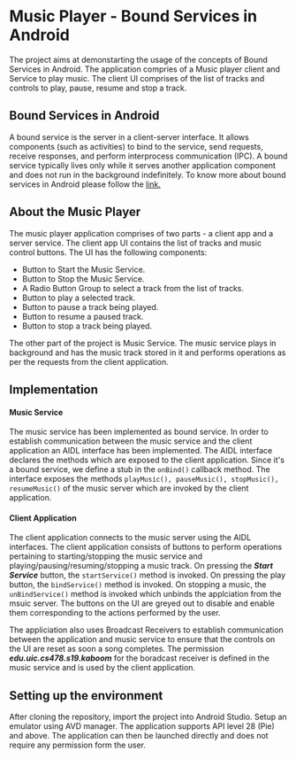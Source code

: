 # Music Player - Bound Services in Android 

The project aims at demonstarting the usage of the concepts of Bound Services in Android. The application compries of a Music player client and Service to play music. The client UI comprises of the list of tracks and controls to play, pause, resume and stop a track.

## Bound Services in Android
A bound service is the server in a client-server interface. It allows components (such as activities) to bind to the service, send requests, receive responses, and perform interprocess communication (IPC). A bound service typically lives only while it serves another application component and does not run in the background indefinitely. To know more about bound services in Android please follow the [link.](https://developer.android.com/guide/components/bound-services)

## About the Music Player
The music player application comprises of two parts - a client app and a server service. The client app UI contains the list of tracks and music control buttons. The UI has the following components:
+ Button to Start the Music Service.
+ Button to Stop the Music Service.
+ A Radio Button Group to select a track from the list of tracks.
+ Button to play a selected track.
+ Button to pause a track being played.
+ Button to resume a paused track.
+ Button to stop a track being played.

The other part of the project is Music Service. The music service plays in background and has the music track stored in it and performs operations as per the requests from the client application.
## Implementation
#### Music Service
The music service has been implemented as bound service. In order to establish communication between the music service and the client application an AIDL interface has been implemented. The AIDL interface declares the methods which are exposed to the client application. Since it's a bound service, we define a stub in the ```onBind()``` callback method. The interface exposes the methods ```playMusic(), pauseMusic(), stopMusic(), resumeMusic()``` of the music server which are invoked by the client application.
#### Client Application
The client application connects to the music server using the AIDL interfaces. The client application consists of buttons to perform operations pertaining to starting/stopping the music service and playing/pausing/resuming/stopping a music track. On pressing the ***Start Service*** button, the ```startService()``` method is invoked. On pressing the play button, the ```bindService()``` method is invoked. On stopping a music, the ```unBindService()``` method is invoked which unbinds the applciation from the msuic server. The buttons on the UI are greyed out to disable and enable them corresponding to the actions performed by the user.

The appliciation also uses Broadcast Receivers to establish communication between the application and music service to ensure that the controls on the UI are reset as soon a song completes. The permission ***edu.uic.cs478.s19.kaboom*** for the boradcast receiver is defined in the music service and is used by the client application.

## Setting up the environment
After cloning the repository, import the project into Android Studio. Setup an emulator using AVD manager. The application supports API level 28 (Pie) and above. The application can then be launched directly and does not require any permission form the user.
